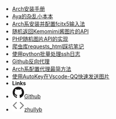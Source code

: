 - [Arch安装手册](Arch_For_Aya)
- [Aya的杂乱小本本](1-arch)
- [Arch系安装并配置fcitx5输入法](2-fcitx5)
- [随机返回Kemomimi酱图片的API](3-api)
- [PHP随机图片API的实现](4-phpapi)
- [爬虫库requests_html踩坑笔记](5-requests_html)
- [使用python批量处理ssh日志](6-pyssh)
- [Github反向代理](8.github.md)
- [Arch系配置代理最简方法](9-v2raya)
- [使用AutoKey在Vscode-QQ快速发送图片](10-vscodeqq)
- **Links**
- [![Github](assets/img/github.svg)Github](https://github.com/brx86)
- [![zhullyb](assets/img/code.svg)zhullyb](https://zhullyb.top/)